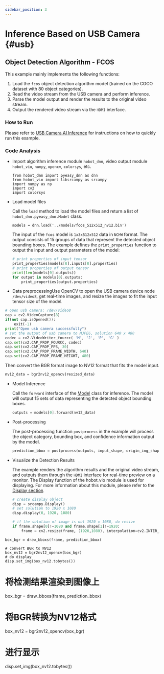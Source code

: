 ```yaml
---
sidebar_position: 3
---
```


# Inference Based on USB Camera {#usb}

## Object Detection Algorithm - FCOS

This example mainly implements the following functions:

1. Load the `fcos` object detection algorithm model (trained on the COCO dataset with 80 object categories).
2. Read the video stream from the USB camera and perform inference.
3. Parse the model output and render the results to the original video stream.
4. Output the rendered video stream via the `HDMI` interface.

### How to Run

Please refer to [USB Camera AI Inference](/first_application/usb_camera) for instructions on how to quickly run this example.

### Code Analysis
- Import algorithm inference module `hobot_dnn`, video output module `hobot_vio`, `numpy`, `opencv`, `colorsys`, etc.

    ```
    from hobot_dnn import pyeasy_dnn as dnn
    from hobot_vio import libsrcampy as srcampy
    import numpy as np
    import cv2
    import colorsys
    ```

- Load model files

    Call the `load` method to load the model files and return a list of `hobot_dnn.pyeasy_dnn.Model` class.

    ```shell
    models = dnn.load('../models/fcos_512x512_nv12.bin')
    ```

    The input of the `fcos` model is `1x3x512x512` data in `NCHW` format. The output consists of 15 groups of data that represent the detected object bounding boxes. The example defines the `print_properties` function to output the input and output parameters of the model:

    ```python
    # print properties of input tensor
    print_properties(models[0].inputs[0].properties)
    # print properties of output tensor
    print(len(models[0].outputs))
    for output in models[0].outputs:
        print_properties(output.properties)
    ```

- Data preprocessingUse OpenCV to open the USB camera device node `/dev/video8`, get real-time images, and resize the images to fit the input tensor size of the model.

```python
# open usb camera: /dev/video8
cap = cv2.VideoCapture(8)
if(not cap.isOpened()):
    exit(-1)
print("Open usb camera successfully")
# set the output of usb camera to MJPEG, solution 640 x 480
codec = cv2.VideoWriter_fourcc( 'M', 'J', 'P', 'G' )
cap.set(cv2.CAP_PROP_FOURCC, codec)
cap.set(cv2.CAP_PROP_FPS, 30) 
cap.set(cv2.CAP_PROP_FRAME_WIDTH, 640)
cap.set(cv2.CAP_PROP_FRAME_HEIGHT, 480)
```

Then convert the BGR format image to NV12 format that fits the model input.

```python
nv12_data = bgr2nv12_opencv(resized_data)
```

- Model Inference

    Call the `forward` interface of the [Model](../pydev_dnn_api#model) class for inference. The model will output 15 sets of data representing the detected object bounding boxes.

    ```python
    outputs = models[0].forward(nv12_data)
    ```

- Post-processing

    The post-processing function `postprocess` in the example will process the object category, bounding box, and confidence information output by the model.

    ```python
    prediction_bbox = postprocess(outputs, input_shape, origin_img_shape=(1080,1920))
    ```

- Visualize the Detection Results

    The example renders the algorithm results and the original video stream, and outputs them through the `HDMI` interface for real-time preview on a monitor. The Display function of the hobot_vio module is used for displaying. For more information about this module, please refer to the [Display section](../pydev_multimedia_api_x3/object_display.md).

    ```python
    # create display object
    disp = srcampy.Display()
    # set solution to 1920 x 1080
    disp.display(0, 1920, 1080)
    
    # if the solution of image is not 1920 x 1080, do resize
    if frame.shape[0]!=1080 and frame.shape[1]!=1920:
        frame = cv2.resize(frame, (1920,1080), interpolation=cv2.INTER_AREA)
```# render the detection results to image
box_bgr = draw_bboxs(frame, prediction_bbox)

# convert BGR to NV12
box_nv12 = bgr2nv12_opencv(box_bgr)
# do display
disp.set_img(box_nv12.tobytes())
```

# 将检测结果渲染到图像上
box_bgr = draw_bboxs(frame, prediction_bbox)

# 将BGR转换为NV12格式
box_nv12 = bgr2nv12_opencv(box_bgr)
# 进行显示
disp.set_img(box_nv12.tobytes())
